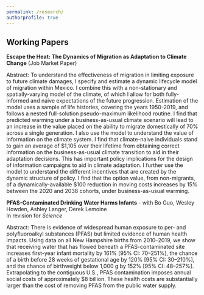 ```yaml
---
permalink: /research/
authorprofile: true
---
```



<h2>Working Papers</h2>
<b>Escape the Heat: The Dynamics of Migration as Adaptation to Climate Change</b> (Job Market Paper)
<br style="line-height: 5px" />
  <p>Abstract: To understand the effectiveness of migration in limiting exposure to
future climate damages, I specify and estimate a dynamic lifecycle model of
migration within Mexico. I combine this with a non-stationary and
spatially-varying model of the climate, of which I allow for both fully-informed
and naive expectations of the future progression. Estimation of the model uses a
sample of life histories, covering the years 1950-2019, and follows a nested
full-solution pseudo-maximum likelihood routine. I find that predicted warming
under a business-as-usual climate scenario will lead to an increase in the value
placed on the ability to migrate domestically of 70% across a single
generation. I also use the model to understand the value of information on the
climate system. I find that climate-naive individuals stand to gain an average
of $1,105 over their lifetime from obtaining correct information on the
business-as-usual climate transition to aid in their adaptation decisions. This
has important policy implications for the design of information campaigns to aid
in climate adaptation. I further use the model to understand the different
incentives that are created by the dynamic structure of policy. I find that the option value, from non-migrants, of a dynamically-available $100 reduction in moving costs increases by 15% between the 2020 and 2038 cohorts, under business-as-usual warming.</p>
<b>PFAS-Contaminated Drinking Water Harms Infants</b> - with Bo Guo, Wesley Howden, Ashley Langer, Derek Lemoine
<br style="line-height: 5px" /> In revision for <i>Science </i>
  <p>Abstract: There is evidence of widespread human exposure to per- and polyfluoroalkyl substances (PFAS) but limited evidence of human health impacts. Using data on all New Hampshire births from 2010–2019, we show that receiving water that has flowed beneath a PFAS-contaminated site increases first-year infant mortality by 161% [95% CI: 70–251%], the chance of a birth before 28 weeks of gestational age by 120% [95% CI: 30–210%], and the chance of birthweight below 1,000 g by 152% [95% CI: 48–257%]. Extrapolating to the contiguous U.S., PFAS contamination imposes annual social costs of approximately $8 billion. These health costs are substantially larger than the cost of removing PFAS from the public water supply.</p>
